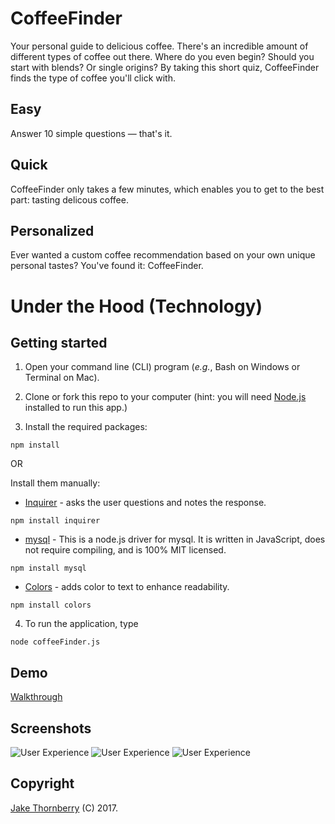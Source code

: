 # CoffeeFinder

Your personal guide to delicious coffee. There's an incredible amount of different types of coffee out there. Where do you even begin? Should you start with blends? Or single origins? By taking this short quiz, CoffeeFinder finds the type of coffee you'll click with.

## Easy
Answer 10 simple questions — that's it.

## Quick
CoffeeFinder only takes a few minutes, which enables you to get to the best part: tasting delicous coffee. 

## Personalized
Ever wanted a custom coffee recommendation based on your own unique personal tastes? You've found it: CoffeeFinder. 

# Under the Hood (Technology)

## Getting started

1. Open your command line (CLI) program (*e.g.*, Bash on Windows or Terminal on Mac).

2. Clone or fork this repo to your computer (hint: you will need [Node.js](https://nodejs.org/en/download/) installed to run this app.)

3. Install the required packages:
```
npm install
```

OR

Install them manually:

   * [Inquirer](https://www.npmjs.com/package/inquirer) - asks the user questions and notes the response.
   ````
   npm install inquirer
   ````
   * [mysql](https://www.npmjs.com/package/mysql) -
   This is a node.js driver for mysql. It is written in JavaScript, does not require compiling, and is 100% MIT licensed.
   ````
   npm install mysql
   ````
   * [Colors](https://www.npmjs.com/package/colors) - adds color to text to enhance readability.
   ````
   npm install colors
   ````
4. To run the application, type 
```
node coffeeFinder.js
```
## Demo

[Walkthrough]()

## Screenshots

![User Experience]()
![User Experience]()
![User Experience]()

## Copyright

[Jake Thornberry](www.jakethornberry.net) (C) 2017.


